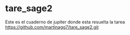 # tare_sage2
Este es el cuaderno de jupiter donde esta resuelta la tarea
https://github.com/martinagg7/tare_sage2.git
